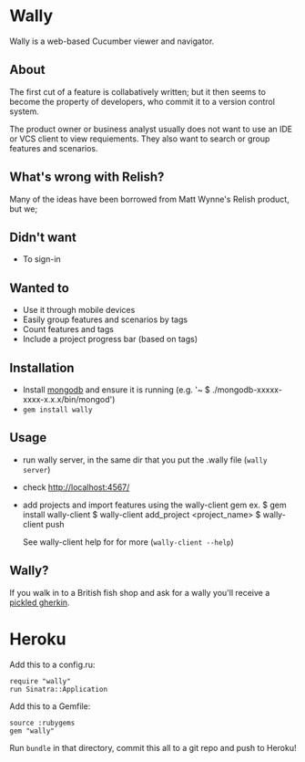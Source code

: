 # Wally
Wally is a web-based Cucumber viewer and navigator.

## About
The first cut of a feature is collabatively written; but it then seems to become the property of developers, who commit it to a version control system.

The product owner or business analyst usually does not want to use an IDE or VCS client to view requiements. They also want to search or group features and scenarios.

## What's wrong with Relish?
Many of the ideas have been borrowed from Matt Wynne's Relish product, but we;

## Didn't want
* To sign-in

## Wanted to
* Use it through mobile devices
* Easily group features and scenarios by tags
* Count features and tags
* Include a project progress bar (based on tags)

## Installation
* Install [mongodb](http://www.mongodb.org/display/DOCS/Quickstart "mongodb") and ensure it is running  (e.g. '~ $ ./mongodb-xxxxx-xxxx-x.x.x/bin/mongod')
* ```gem install wally```

## Usage
* run wally server, in the same dir that you put the .wally file (```wally server```)
* check [http://localhost:4567/](http://localhost:4567/)
* add projects and import features using the wally-client gem 
  	 ex.
	   $ gem install wally-client
	   $ wally-client add_project <project_name>
	   $ wally-client push <project-name> <feature-dir>
	
  See wally-client help for for more (```wally-client --help```)

## Wally?
If you walk in to a British fish shop and ask for a wally you'll receive a [pickled gherkin](https://github.com/cucumber/cucumber/wiki/Gherkin).

# Heroku
Add this to a config.ru:

```
require "wally"
run Sinatra::Application
```

Add this to a Gemfile:

```
source :rubygems
gem "wally"
```

Run ```bundle``` in that directory, commit this all to a git repo and push to Heroku!